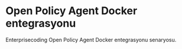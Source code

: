 # Open Policy Agent Docker entegrasyonu

Enterprisecoding Open Policy Agent Docker entegrasyonu senaryosu.
